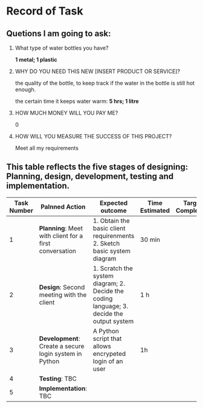 Record of Task
=======

## Quetions I am going to ask:
1. What type of water bottles you have?

    **1 metal; 1 plastic**
  
1. WHY DO YOU NEED THIS NEW [INSERT PRODUCT OR SERVICE]?

    the quality of the bottle, to keep track if the water in the bottle is still hot enough.
  
    the certain time it keeps water warm:   **5 hrs; 1 litre**
1. HOW MUCH MONEY WILL YOU PAY ME?

     0 
1. HOW WILL YOU MEASURE THE SUCCESS OF THIS PROJECT?

    Meet all my requirements

## This table reflects the five stages of designing: Planning, design, development, testing and implementation.

**Task Number** | **Palnned Action** | **Expected outcome** | Time Estimated | Target Completion | Criteria 
---|---|---|---|---|---
1| **Planning**: Meet with client for a first conversation | 1. Obtain the basic client requirenments 2. Sketch basic system diagram | 30 min
2| **Design**: Second meeting with the client| 1. Scratch the system diagram; 2. Decide the coding language; 3. decide the output system | 1 h
3| **Development**: Create a secure login system in Python | A Python script that allows encrypeted login of an user | 1h 
4| **Testing**: TBC
5| **Implementation**: TBC

